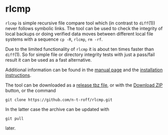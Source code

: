 # rlcmp
`rlcmp` is simple recursive file compare tool which (in contrast to `diff`(1)) never follows symbolic links.
The tool can be used to check the integrity of local backups or doing verified data moves between different
local file systems with a sequence `cp -R`, `rlcmp`, `rm -rf`.

Due to the limited functionality of `rlcmp` it is about ten times faster than `diff`(1).
So for simple file or directory integrity tests with just a pass/fail result it can be used as a fast alternative.

Additional information can be found in the [manual page](http://n-t-roff.github.io/rlcmp.1.html)
and the [installation instructions](https://github.com/n-t-roff/rlcmp/blob/master/INSTALL).

The tool can be downloaded as a
[release tbz file](https://github.com/n-t-roff/rlcmp/releases/download/v1.0.0/rlcmp.tar.bz2),
or with the [Download ZIP](https://github.com/n-t-roff/rlcmp/archive/master.zip) button,
or the command
```
git clone https://github.com/n-t-roff/rlcmp.git
```
In the latter case the archive can be updated with
```
git pull
```
later.
